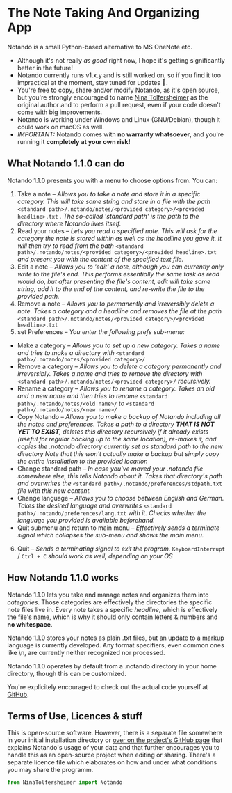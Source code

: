 # The Note Taking And Organizing App
Notando is a small Python-based alternative to MS OneNote etc.
- Although it's not really _as good_ right now, I hope it's getting significantly better in the future!
- Notando currently runs v1.x.y and is still worked on, so if you find it too impractical at the moment, stay tuned for updates 🙂.
- You're free to copy, share and/or modify Notando, as it's open source, but you're strongly encouraged to name [Nina Tolfersheimer](https://github.com/NinaTolfersheimer) as the original author and to perform a pull request, even if your code doesn't come with big improvements.
- Notando is working under Windows and Linux (GNU/Debian), though it could work on macOS as well.
- _IMPORTANT:_ Notando comes with **no warranty whatsoever**, and you're running it **completely at your own risk!**

## What Notando 1.1.0 can do
Notando 1.1.0 presents you with a menu to choose options from. You can:

1. Take a note – _Allows you to take a note and store it in a specific category. This will take some string and store in a file with the path_ ```<standard path>/.notando/notes/<provided category>/<provided headline>.txt```
_. The so-called 'standard path' is the path to the directory where Notando lives itself._
2. Read your notes – _Lets you read a specified note. This will ask for the category the note is stored within as well as the headline you gave it. It will then try to read from the path_ ```<standard path>/.notando/notes/<provided category>/<provided headline>.txt```
_and present you with the content of the specified text file._
3. Edit a note – _Allows you to 'edit' a note, although you can currently only write to the file's end. This performs essentially the same task as read would do, but after presenting the file's content, edit will take some string, add it to the end of the content, and re-write the file to the provided path._
4. Remove a note – _Allows you to permanently and irreversibly delete a note. Takes a category and a headline and removes the file at the path_ ```<standard path>/.notando/notes/<provided category>/<provided headline>.txt```
5. set Preferences – _You enter the following prefs sub-menu:_
  * Make a category – _Allows you to set up a new category. Takes a name and tries to make a directory with_ ```<standard path>/.notando/notes/<provided category>/```
  * Remove a category – _Allows you to delete a category permanently and irreversibly. Takes a name and tries to remove the directory with_ ```<standard path>/.notando/notes/<provided category>/``` _recursively._
  * Rename a category – _Allows you to rename a category. Takes an old and a new name and then tries to rename_ ```<standard path>/.notando/notes/<old name>/``` _to_ ```<standard path>/.notando/notes/<new name>/``` 
  * Copy Notando – _Allows you to make a backup of Notando including all the notes and preferences. Takes a path to a directory **THAT IS NOT YET TO EXIST**, deletes this directory recursively if it already exists (useful for regular backing up to the same location), re-makes it, and copies the .notando directory currently set as standard path to the new directory_
_Note that this won't actually make a backup but simply copy the entire installation to the provided location_
  * Change standard path – _In case you've moved your .notando file somewhere else, this tells Notando about it. Takes that directory's path and overwrites the_ ```<standard path>/.notando/preferences/stdpath.txt``` _file with this new content._ 
  * Change language – _Allows you to choose between English and German. Takes the desired language and overwrites_ ```<standard path>/.notando/preferences/lang.txt``` _with it. Checks whether the language you provided is available beforehand._
  * Quit submenu and return to main menu – _Effectively sends a terminate signal which collapses the sub-menu and shows the main menu._
6. Quit – _Sends a terminating signal to exit the program._ `KeyboardInterrupt` / `Ctrl + C` _should work as well, depending on your OS_

## How Notando 1.1.0 works
Notando 1.1.0 lets you take and manage notes and organizes them into _categories_. Those categories are effectively the directories the specific note files live in. Every note takes a specific _headline_, which is effectively the file's name, which is why it should only contain letters & numbers and **no whitespace**.

Notando 1.1.0 stores your notes as plain .txt files, but an update to a markup language is currently developed. Any format specifiers, even common ones like \n, are currently neither recognized nor processed.

Notando 1.1.0 operates by default from a .notando directory in your home directory, though this can be customized.

You're explicitely encouraged to check out the actual code yourself at [GitHub](https://github.com/NinaTolfersheimer/Notando/).

## Terms of Use, Licences & stuff
This is open-source software. However, there is a separate file somewhere in your initial installation directory or [over on the project's GitHub page](https://github.com/NinaTolfersheimer/Notando/) that explains Notando's usage of your data and that further encourages you to handle this as an open-source project when editing or sharing. There's a separate licence file which elaborates on how and under what conditions you may share the programm.


```Python
from NinaTolfersheimer import Notando
```
